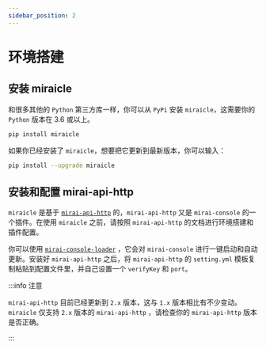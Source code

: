 ```yaml
---
sidebar_position: 2
---
```


# 环境搭建

## 安装 miraicle

和很多其他的 `Python` 第三方库一样，你可以从 `PyPi` 安装 `miraicle`，这需要你的 `Python` 版本在 3.6 或以上。

``` bash
pip install miraicle
```

如果你已经安装了 `miraicle`，想要把它更新到最新版本，你可以输入：

``` bash
pip install --upgrade miraicle
```

## 安装和配置 mirai-api-http

`miraicle` 是基于 [`mirai-api-http`](https://github.com/project-mirai/mirai-api-http) 的，`mirai-api-http` 又是 `mirai-console` 的一个插件。在使用 `miraicle` 之前，请按照 `mirai-api-http` 的文档进行环境搭建和插件配置。

你可以使用 [`mirai-console-loader`](https://github.com/iTXTech/mirai-console-loader) ，它会对 `mirai-console` 进行一键启动和自动更新。安装好 `mirai-api-http` 之后，将 `mirai-api-http` 的 `setting.yml` 模板复制粘贴到配置文件里，并自己设置一个 `verifyKey` 和 `port`。

:::info 注意

`mirai-api-http` 目前已经更新到 `2.x` 版本，这与 `1.x` 版本相比有不少变动。`miraicle` 仅支持 `2.x` 版本的 `mirai-api-http` ，请检查你的 `mirai-api-http` 版本是否正确。

:::
